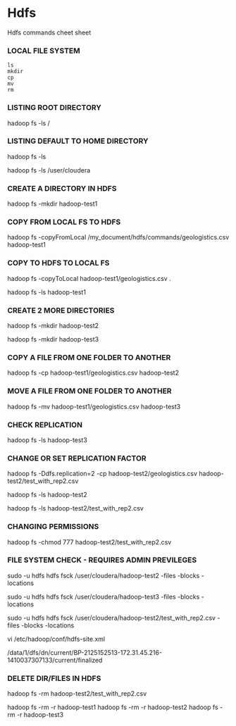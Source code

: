 # Hdfs
Hdfs commands cheet sheet


### LOCAL FILE SYSTEM ###

	ls
	mkdir
	cp
	mv
	rm

### LISTING ROOT DIRECTORY ###

hadoop fs -ls /

### LISTING DEFAULT TO HOME DIRECTORY ###

hadoop fs -ls

hadoop fs -ls /user/cloudera

### CREATE A DIRECTORY IN HDFS ###

hadoop fs -mkdir hadoop-test1

### COPY FROM LOCAL FS TO HDFS ###

hadoop fs -copyFromLocal  /my_document/hdfs/commands/geologistics.csv hadoop-test1

### COPY TO HDFS TO LOCAL FS ###

hadoop fs -copyToLocal hadoop-test1/geologistics.csv .

hadoop fs -ls hadoop-test1

### CREATE 2 MORE DIRECTORIES ###

hadoop fs -mkdir hadoop-test2

hadoop fs -mkdir hadoop-test3

### COPY A FILE FROM ONE FOLDER TO ANOTHER ###

hadoop fs -cp hadoop-test1/geologistics.csv hadoop-test2

### MOVE A FILE FROM ONE FOLDER TO ANOTHER ###

hadoop fs -mv hadoop-test1/geologistics.csv hadoop-test3

### CHECK REPLICATION ###

hadoop fs -ls hadoop-test3

### CHANGE OR SET REPLICATION FACTOR ###

hadoop fs -Ddfs.replication=2 -cp hadoop-test2/geologistics.csv hadoop-test2/test_with_rep2.csv

hadoop fs -ls hadoop-test2

hadoop fs -ls hadoop-test2/test_with_rep2.csv

### CHANGING PERMISSIONS ###

hadoop fs -chmod 777 hadoop-test2/test_with_rep2.csv

### FILE SYSTEM CHECK - REQUIRES ADMIN PREVILEGES ###

sudo -u hdfs hdfs fsck /user/cloudera/hadoop-test2 -files -blocks -locations 

sudo -u hdfs hdfs fsck /user/cloudera/hadoop-test3 -files -blocks -locations 

sudo -u hdfs hdfs fsck /user/cloudera/hadoop-test2/test_with_rep2.csv -files -blocks -locations 

vi /etc/hadoop/conf/hdfs-site.xml

/data/1/dfs/dn/current/BP-2125152513-172.31.45.216-1410037307133/current/finalized

### DELETE DIR/FILES IN HDFS ###

hadoop fs -rm hadoop-test2/test_with_rep2.csv

hadoop fs -rm -r hadoop-test1
hadoop fs -rm -r hadoop-test2
hadoop fs -rm -r hadoop-test3
